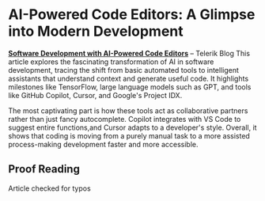 # AI-Powered Code Editors: A Glimpse into Modern Development
[**Software Development with AI-Powered Code Editors**](https://www.telerik.com/blogs/software-development-ai-powered-code-editors?ref=refind) – Telerik Blog
This article explores the fascinating transformation of AI in software development, tracing the shift from basic automated tools to intelligent assistants that understand context and generate useful code. It highlights milestones like TensorFlow, large language models such as GPT, and tools like GitHub Copilot, Cursor, and Google's Project IDX.

The most captivating part is how these tools act as collaborative partners rather than just fancy autocomplete. Copilot integrates with VS Code to suggest entire functions,and  Cursor adapts to a developer's style. Overall, it shows that coding is moving from a purely manual task to a more assisted process-making development faster and more accessible.

## Proof Reading

Article checked for typos

